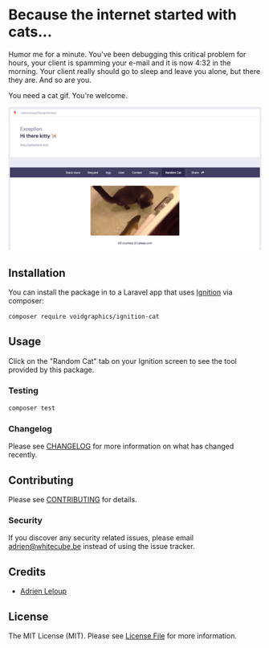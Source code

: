 
# Because the internet started with cats...

Humor me for a minute. You've been debugging this critical problem for hours, your client is spamming your e-mail and it is now 4:32 in the morning. Your client really should go to sleep and leave you alone, but there they are. And so are you.

You need a cat gif. You're welcome.

![ignition-cat in action](./capture.png)

## Installation

You can install the package in to a Laravel app that uses [Ignition](https://flareapp.io) via composer:

```bash
composer require voidgraphics/ignition-cat
```

## Usage

Click on the "Random Cat" tab on your Ignition screen to see the tool provided by this package.

### Testing

``` bash
composer test
```

### Changelog

Please see [CHANGELOG](CHANGELOG.md) for more information on what has changed recently.

## Contributing

Please see [CONTRIBUTING](CONTRIBUTING.md) for details.

### Security

If you discover any security related issues, please email adrien@whitecube.be instead of using the issue tracker.

## Credits

- [Adrien Leloup](https://github.com/voidgraphics)

## License

The MIT License (MIT). Please see [License File](LICENSE.md) for more information.
